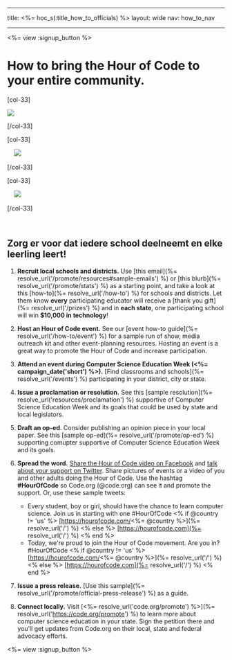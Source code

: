 * * *

title: <%= hoc_s(:title_how_to_officials) %> layout: wide nav: how_to_nav

* * *

<%= view :signup_button %>

# How to bring the Hour of Code to your entire community.

[col-33]

![](/images/fit-275/highlight-obama.png)

[/col-33]

[col-33]

&nbsp;&nbsp;&nbsp;&nbsp;![](/images/fit-258/checkprize.jpg)

[/col-33]

[col-33]

&nbsp;&nbsp;&nbsp;&nbsp;![](/images/fit-248/dan.jpg)

[/col-33]

<p style="clear:both">
  &nbsp;
</p>

## Zorg er voor dat iedere school deelneemt en elke leerling leert!

  1. **Recruit local schools and districts.** Use [this email](%= resolve_url('/promote/resources#sample-emails') %) or [this blurb](%= resolve_url('/promote/stats') %) as a starting point, and take a look at this [how-to](%= resolve_url('/how-to') %) for schools and districts. Let them know **every** participating educator will receive a [thank you gift](%= resolve_url('/prizes') %) and in **each state**, one participating school will win **$10,000 in technology**!

  2. **Host an Hour of Code event.** See our [event how-to guide](%= resolve_url('/how-to/event') %) for a sample run of show, media outreach kit and other event-planning resources. Hosting an event is a great way to promote the Hour of Code and increase participation.

  3. **Attend an event during Computer Science Education Week (<%= campaign_date('short') %>).** [Find classrooms and schools](%= resolve_url('/events') %) participating in your district, city or state.

  4. **Issue a proclamation or resolution.** See this [sample resolution](%= resolve_url('resources/proclamation') %) supportive of Computer Science Education Week and its goals that could be used by state and local legislators.

  5. **Draft an op-ed**. Consider publishing an opinion piece in your local paper. See this [sample op-ed](%= resolve_url('/promote/op-ed') %) supporting comupter supportive of Computer Science Education Week and its goals.

  6. **Spread the word.** [Share the Hour of Code video on Facebook](https://www.facebook.com/sharer/sharer.php?u=http%3A%2F%2Fhourofcode.com%2Fus) and [talk about your support on Twitter](https://twitter.com/intent/tweet?url=http%3A%2F%2Fhourofcode.com&text=I%27m%20participating%20in%20this%20year%27s%20%23HourOfCode%2C%20are%20you%3F%20%40codeorg&original_referer=https%3A%2F%2Fwww.google.com%2Furl%3Fq%3Dhttps%253A%252F%252Ftwitter.com%252Fshare%253Fhashtags%253D%2526amp%253Brelated%253Dcodeorg%2526amp%253Btext%253DI%252527m%252Bparticipating%252Bin%252Bthis%252Byear%252527s%252B%252523HourOfCode%25252C%252Bare%252Byou%25253F%252B%252540codeorg%2526amp%253Burl%253Dhttp%25253A%25252F%25252Fhourofcode.com%26sa%3DD%26sntz%3D1%26usg%3DAFQjCNE1GLTUbKZfMlEh9Aj5w0iswz6PYQ&related=codeorg&hashtags=). Share pictures of events or a video of you and other adults doing the Hour of Code. Use the hashtag **#HourOfCode** so Code.org (@code.org) can see it and promote the support. Or, use these sample tweets:
    
      * Every student, boy or girl, should have the chance to learn computer science. Join us in starting with one #HourOfCode <% if @country != 'us' %> [https://hourofcode.com/<%= @country %>](%= resolve_url('/') %) <% else %> [https://hourofcode.com](%= resolve_url('/') %) <% end %>
      * Today, we're proud to join the Hour of Code movement. Are you in? #HourOfCode <% if @country != 'us' %> [https://hourofcode.com/<%= @country %>](%= resolve_url('/') %) <% else %> [https://hourofcode.com](%= resolve_url('/') %) <% end %>   
          
        

  7. **Issue a press release.** [Use this sample](%= resolve_url('/promote/official-press-release') %) as a guide.

  8. **Connect locally.** Visit [<%= resolve_url('code.org/promote') %>](%= resolve_url('https://code.org/promote') %) to learn more about computer science education in your state. Sign the petition there and you’ll get updates from Code.org on their local, state and federal advocacy efforts.

<%= view :signup_button %>